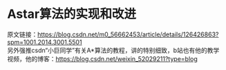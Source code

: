 # Astar算法的实现和改进
原文链接：https://blog.csdn.net/m0_56662453/article/details/126426863?spm=1001.2014.3001.5501  
另外强推csdn“小巨同学”有关A*算法的教程，讲的特别细致，b站也有他的教学视频，他的博客：https://blog.csdn.net/weixin_52029211?type=blog

